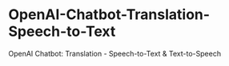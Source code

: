 # OpenAI-Chatbot-Translation-Speech-to-Text
OpenAI Chatbot: Translation - Speech-to-Text &amp; Text-to-Speech
